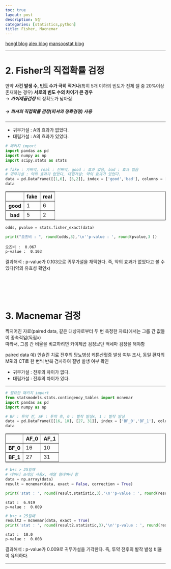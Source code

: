 ```yaml
---
toc: true
layout: post
description: 5장
categories: [statistics,python]
title: Fisher, Macnemar
---
```


[hongl blog](https://hongl.tistory.com/105)
[alex blog](https://alex-blog.tistory.com/entry/데이터-분석을-위한-통계분석카이스퀘어-검정-feat-python)
[mansoostat blog](https://mansoostat.tistory.com/39)

---

# 2. Fisher의 직접확률 검정

만약 __사건 발생 수, 빈도 수가 극히 적거나__(특히 5개 이하의 빈도가 전체 셀 중 20%이상 존재하는 경우) __서로의 빈도 수의 차이가 큰 경우__<br>
→ *__카이제곱검정__* 의 정확도가 낮아짐
##### → 피셔의 직접확률 검정(피셔의 정확검정) 사용
---

* 귀무가설 : A의 효과가 없었다.
* 대립가설 : A의 효과가 있었다.


```python
# 패키지 import
import pandas as pd
import numpy as np
import scipy.stats as stats
```


```python
# fake : 가짜약, real : 진짜약, good : 효과 있음, bad : 효과 없음
# 귀무가설 : 약의 효과가 없었다, 대립가설: 약의 효과가 있었다.
data = pd.DataFrame([[1,6], [5,2]], index = ['good','bad'], columns = ['fake','real'])
data
```




<div>
<style scoped>
    .dataframe tbody tr th:only-of-type {
        vertical-align: middle;
    }

    .dataframe tbody tr th {
        vertical-align: top;
    }

    .dataframe thead th {
        text-align: right;
    }
</style>
<table border="1" class="dataframe">
  <thead>
    <tr style="text-align: right;">
      <th></th>
      <th>fake</th>
      <th>real</th>
    </tr>
  </thead>
  <tbody>
    <tr>
      <th>good</th>
      <td>1</td>
      <td>6</td>
    </tr>
    <tr>
      <th>bad</th>
      <td>5</td>
      <td>2</td>
    </tr>
  </tbody>
</table>
</div>




```python
odds, pvalue = stats.fisher_exact(data)

print("오즈비 : ", round(odds,3),'\n''p-value : ', round(pvalue,3 ))
```

    오즈비 :  0.067 
    p-value :  0.103
    

결과해석 : p-value가 0.103으로 귀무가설을 채택한다. 즉, 약의 효과가 없었다고 볼 수 있다(약의 유효성 확인x)

<br><br>
---

# 3. Macnemar 검정

짝지어진 자료(paired data, 같은 대상자로부터 두 번 측정한 자료)에서는 그룹 간 값들이 종속적임(독립x)<br>
따라서, 그룹 간 비율을 비교하려면 카이제곱 검정보단 맥네마 검정을 해야함<br>

paired data 예) 인슐린 치료 전후의 당뇨병성 케톤산혈증 발생 여부 조사, 동일 환자의 MRI와 CT로 한 번씩 반복 검사하여 질병 발생 여부 확인

* 귀무가설 : 전후의 차이가 없다.
* 대립가설 : 전후의 차이가 있다.

---


```python
# 필요한 패키지 import
from statsmodels.stats.contingency_tables import mcnemar
import pandas as pd
import numpy as np
```


```python
# BF : 투약 전, AF : 투약 후, 0 : 발작 발생x, 1 : 발작 발생
data = pd.DataFrame([[16, 10], [27, 31]], index = ['BF_0','BF_1'], columns = ['AF_0','AF_1'])
data
```




<div>
<style scoped>
    .dataframe tbody tr th:only-of-type {
        vertical-align: middle;
    }

    .dataframe tbody tr th {
        vertical-align: top;
    }

    .dataframe thead th {
        text-align: right;
    }
</style>
<table border="1" class="dataframe">
  <thead>
    <tr style="text-align: right;">
      <th></th>
      <th>AF_0</th>
      <th>AF_1</th>
    </tr>
  </thead>
  <tbody>
    <tr>
      <th>BF_0</th>
      <td>16</td>
      <td>10</td>
    </tr>
    <tr>
      <th>BF_1</th>
      <td>27</td>
      <td>31</td>
    </tr>
  </tbody>
</table>
</div>




```python
# b+c > 25일때
# 데이터 프레임 사용x, 배열 형태여야 함
data = np.array(data)
result = mcnemar(data, exact = False, correction = True)

print('stat : ', round(result.statistic,3),'\n''p-value : ', round(result.pvalue,3))
```

    stat :  6.919 
    p-value :  0.009
    


```python
# b+c < 25일때
result2 = mcnemar(data, exact = True)
print('stat : ', round(result2.statistic,3),'\n''p-value : ', round(result2.pvalue,3))
```

    stat :  10.0 
    p-value :  0.008
    

결과해석 : p-value가 0.009로 귀무가설을 기각한다. 즉, 투약 전후의 발작 발생 비율이 유의하다.



---

